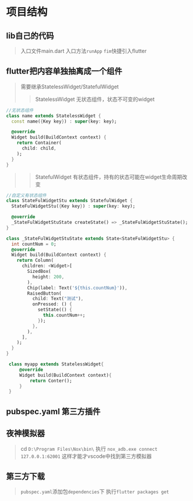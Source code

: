 # 项目结构

## lib自己的代码

>入口文件main.dart
>入口方法`runApp`
>`fim`快捷引入flutter

## flutter把内容单独抽离成一个组件

>需要继承StatelessWidget/StatefulWidget
>>StatelessWidget 无状态组件，状态不可变的widget

```dart
//无状态组件
class name extends StatelessWidget {
  const name({Key key}) : super(key: key);

  @override
  Widget build(BuildContext context) {
    return Container(
      child: child,
    );
  }
}
```

>>StatefulWidget 有状态组件，持有的状态可能在widget生命周期改变

```dart
//自定义有状态组件
class StateFulWidgetStu extends StatefulWidget {
  StateFulWidgetStu({Key key}) : super(key: key);

  @override
  _StateFulWidgetStuState createState() => _StateFulWidgetStuState();
}

class _StateFulWidgetStuState extends State<StateFulWidgetStu> {
  int countNum = 0;
  @override
  Widget build(BuildContext context) {
    return Column(
      children: <Widget>[
        SizedBox(
          height: 200,
        ),
        Chip(label: Text('${this.countNum}')),
        RaisedButton(
          child: Text("测试"),
          onPressed: () {
            setState(() {
              this.countNum++;
            });
          },
        ),
      ],
    );
  }
}

```

```dart
 class myapp extends StatelessWidget{
     @override
     Widget build(BuildContext context){
         return Conter();
     }
 }
```

## pubspec.yaml 第三方插件

## 夜神模拟器

>cd `D:\Program Files\Nox\bin\`
>执行 `nox_adb.exe connect 127.0.0.1:62001`
>这样才能才vscode中找到第三方模拟器

## 第三方下载

>`pubspec.yaml`添加包`dependencies`下
>执行`flutter packages get`
